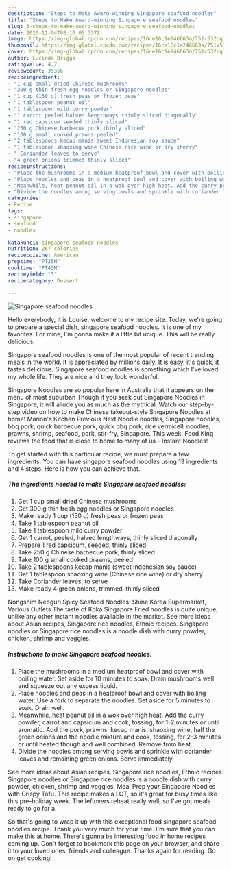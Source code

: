 ```yaml
---
description: "Steps to Make Award-winning Singapore seafood noodles"
title: "Steps to Make Award-winning Singapore seafood noodles"
slug: 3-steps-to-make-award-winning-singapore-seafood-noodles
date: 2020-11-04T08:10:05.337Z
image: https://img-global.cpcdn.com/recipes/16ce16c1e246663a/751x532cq70/singapore-seafood-noodles-recipe-main-photo.jpg
thumbnail: https://img-global.cpcdn.com/recipes/16ce16c1e246663a/751x532cq70/singapore-seafood-noodles-recipe-main-photo.jpg
cover: https://img-global.cpcdn.com/recipes/16ce16c1e246663a/751x532cq70/singapore-seafood-noodles-recipe-main-photo.jpg
author: Lucinda Briggs
ratingvalue: 4.7
reviewcount: 35356
recipeingredient:
- "1 cup small dried Chinese mushrooms"
- "300 g thin fresh egg noodles or Singapore noodles"
- "1 cup (150 g) fresh peas or frozen peas"
- "1 tablespoon peanut oil"
- "1 tablespoon mild curry powder"
- "1 carrot peeled halved lengthways thinly sliced diagonally"
- "1 red capsicum seeded thinly sliced"
- "250 g Chinese barbecue pork thinly sliced"
- "100 g small cooked prawns peeled"
- "2 tablespoons kecap manis sweet Indonesian soy sauce"
- "1 tablespoon shaoxing wine Chinese rice wine or dry sherry"
- " Coriander leaves to serve"
- "4 green onions trimmed thinly sliced"
recipeinstructions:
- "Place the mushrooms in a medium heatproof bowl and cover with boiling water. Set aside for 10 minutes to soak. Drain mushrooms well and squeeze out any excess liquid."
- "Place noodles and peas in a heatproof bowl and cover with boiling water. Use a fork to separate the noodles. Set aside for 5 minutes to soak. Drain well."
- "Meanwhile, heat peanut oil in a wok over high heat. Add the curry powder, carrot and capsicum and cook, tossing, for 1-2 minutes or until aromatic. Add the pork, prawns, kecap manis, shaoxing wine, half the green onions and the noodle mixture and cook, tossing, for 2-3 minutes or until heated though and well combined. Remove from heat."
- "Divide the noodles among serving bowls and sprinkle with coriander leaves and remaining green onions. Serve immediately."
categories:
- Recipe
tags:
- singapore
- seafood
- noodles

katakunci: singapore seafood noodles 
nutrition: 267 calories
recipecuisine: American
preptime: "PT25M"
cooktime: "PT43M"
recipeyield: "3"
recipecategory: Dessert

---
```



![Singapore seafood noodles](https://img-global.cpcdn.com/recipes/16ce16c1e246663a/751x532cq70/singapore-seafood-noodles-recipe-main-photo.jpg)

Hello everybody, it is Louise, welcome to my recipe site. Today, we're going to prepare a special dish, singapore seafood noodles. It is one of my favorites. For mine, I'm gonna make it a little bit unique. This will be really delicious.

Singapore seafood noodles is one of the most popular of recent trending meals in the world. It is appreciated by millions daily. It is easy, it's quick, it tastes delicious. Singapore seafood noodles is something which I've loved my whole life. They are nice and they look wonderful.

Singapore Noodles are so popular here in Australia that it appears on the menu of most suburban Though if you seek out Singapore Noodles in Singapore, it will allude you as much as the mythical. Watch our step-by-step video on how to make Chinese takeout-style Singapore Noodles at home! Marion&#39;s Kitchen Previous Next Noodle noodles, Singapore noodles, bbq pork, quick barbecue pork, quick bbq pork, rice vermicelli noodles, prawns, shrimp, seafood, pork, stir-fry, Singapore. This week, Food King reviews the food that is close to home to many of us - Instant Noodles!


To get started with this particular recipe, we must prepare a few ingredients. You can have singapore seafood noodles using 13 ingredients and 4 steps. Here is how you can achieve that.

<!--inarticleads1-->

##### The ingredients needed to make Singapore seafood noodles:

1. Get 1 cup small dried Chinese mushrooms
1. Get 300 g thin fresh egg noodles or Singapore noodles
1. Make ready 1 cup (150 g) fresh peas or frozen peas
1. Take 1 tablespoon peanut oil
1. Take 1 tablespoon mild curry powder
1. Get 1 carrot, peeled, halved lengthways, thinly sliced diagonally
1. Prepare 1 red capsicum, seeded, thinly sliced
1. Take 250 g Chinese barbecue pork, thinly sliced
1. Take 100 g small cooked prawns, peeled
1. Take 2 tablespoons kecap manis (sweet Indonesian soy sauce)
1. Get 1 tablespoon shaoxing wine (Chinese rice wine) or dry sherry
1. Take  Coriander leaves, to serve
1. Make ready 4 green onions, trimmed, thinly sliced


Nongshim Neoguri Spicy Seafood Noodles: Shine Korea Supermarket, Various Outlets The taste of Koka Singapore Fried noodles is quite unique, unlike any other instant noodles available in the market. See more ideas about Asian recipes, Singapore rice noodles, Ethnic recipes. Singapore noodles or Singapore rice noodles is a noodle dish with curry powder, chicken, shrimp and veggies. 

<!--inarticleads2-->

##### Instructions to make Singapore seafood noodles:

1. Place the mushrooms in a medium heatproof bowl and cover with boiling water. Set aside for 10 minutes to soak. Drain mushrooms well and squeeze out any excess liquid.
1. Place noodles and peas in a heatproof bowl and cover with boiling water. Use a fork to separate the noodles. Set aside for 5 minutes to soak. Drain well.
1. Meanwhile, heat peanut oil in a wok over high heat. Add the curry powder, carrot and capsicum and cook, tossing, for 1-2 minutes or until aromatic. Add the pork, prawns, kecap manis, shaoxing wine, half the green onions and the noodle mixture and cook, tossing, for 2-3 minutes or until heated though and well combined. Remove from heat.
1. Divide the noodles among serving bowls and sprinkle with coriander leaves and remaining green onions. Serve immediately.


See more ideas about Asian recipes, Singapore rice noodles, Ethnic recipes. Singapore noodles or Singapore rice noodles is a noodle dish with curry powder, chicken, shrimp and veggies. Meal Prep your Singapore Noodles with Crispy Tofu. This recipe makes a LOT, so it&#39;s great for busy times like this pre-holiday week. The leftovers reheat really well, so I&#39;ve got meals ready to go for a. 

So that's going to wrap it up with this exceptional food singapore seafood noodles recipe. Thank you very much for your time. I'm sure that you can make this at home. There's gonna be interesting food in home recipes coming up. Don't forget to bookmark this page on your browser, and share it to your loved ones, friends and colleague. Thanks again for reading. Go on get cooking!
